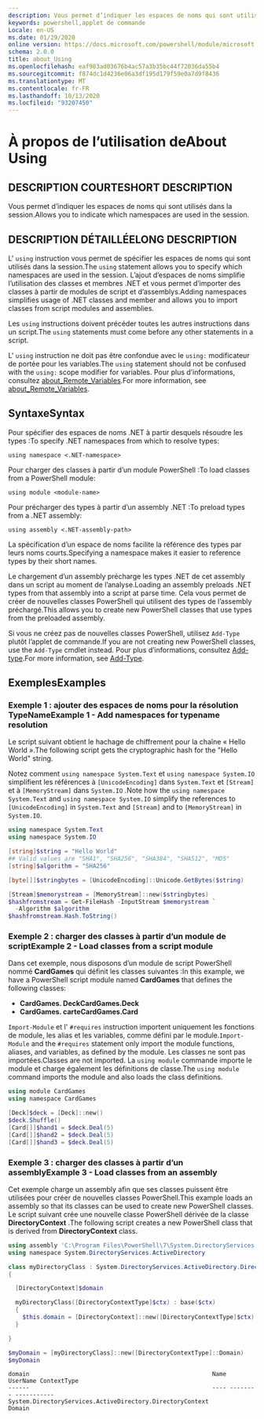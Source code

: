 ```yaml
---
description: Vous permet d’indiquer les espaces de noms qui sont utilisés dans la session.
keywords: powershell,applet de commande
Locale: en-US
ms.date: 01/29/2020
online version: https://docs.microsoft.com/powershell/module/microsoft.powershell.core/about/about_using?view=powershell-7.1&WT.mc_id=ps-gethelp
schema: 2.0.0
title: about_Using
ms.openlocfilehash: eaf983ad03676b4ac57a3b35bc44f72036da55b4
ms.sourcegitcommit: f874dc1d4236e06a3df195d179f59e0a7d9f8436
ms.translationtype: MT
ms.contentlocale: fr-FR
ms.lasthandoff: 10/13/2020
ms.locfileid: "93207450"
---
```

# <a name="about-using"></a><span data-ttu-id="91ae3-104">À propos de l’utilisation de</span><span class="sxs-lookup"><span data-stu-id="91ae3-104">About Using</span></span>

## <a name="short-description"></a><span data-ttu-id="91ae3-105">DESCRIPTION COURTE</span><span class="sxs-lookup"><span data-stu-id="91ae3-105">SHORT DESCRIPTION</span></span>
<span data-ttu-id="91ae3-106">Vous permet d’indiquer les espaces de noms qui sont utilisés dans la session.</span><span class="sxs-lookup"><span data-stu-id="91ae3-106">Allows you to indicate which namespaces are used in the session.</span></span>

## <a name="long-description"></a><span data-ttu-id="91ae3-107">DESCRIPTION DÉTAILLÉE</span><span class="sxs-lookup"><span data-stu-id="91ae3-107">LONG DESCRIPTION</span></span>

<span data-ttu-id="91ae3-108">L' `using` instruction vous permet de spécifier les espaces de noms qui sont utilisés dans la session.</span><span class="sxs-lookup"><span data-stu-id="91ae3-108">The `using` statement allows you to specify which namespaces are used in the session.</span></span> <span data-ttu-id="91ae3-109">L’ajout d’espaces de noms simplifie l’utilisation des classes et membres .NET et vous permet d’importer des classes à partir de modules de script et d’assemblys.</span><span class="sxs-lookup"><span data-stu-id="91ae3-109">Adding namespaces simplifies usage of .NET classes and member and allows you to import classes from script modules and assemblies.</span></span>

<span data-ttu-id="91ae3-110">Les `using` instructions doivent précéder toutes les autres instructions dans un script.</span><span class="sxs-lookup"><span data-stu-id="91ae3-110">The `using` statements must come before any other statements in a script.</span></span>

<span data-ttu-id="91ae3-111">L' `using` instruction ne doit pas être confondue avec le `using:` modificateur de portée pour les variables.</span><span class="sxs-lookup"><span data-stu-id="91ae3-111">The `using` statement should not be confused with the `using:` scope modifier for variables.</span></span> <span data-ttu-id="91ae3-112">Pour plus d’informations, consultez [about_Remote_Variables](about_Remote_Variables.md).</span><span class="sxs-lookup"><span data-stu-id="91ae3-112">For more information, see [about_Remote_Variables](about_Remote_Variables.md).</span></span>

## <a name="syntax"></a><span data-ttu-id="91ae3-113">Syntaxe</span><span class="sxs-lookup"><span data-stu-id="91ae3-113">Syntax</span></span>

<span data-ttu-id="91ae3-114">Pour spécifier des espaces de noms .NET à partir desquels résoudre les types :</span><span class="sxs-lookup"><span data-stu-id="91ae3-114">To specify .NET namespaces from which to resolve types:</span></span>

```
using namespace <.NET-namespace>
```

<span data-ttu-id="91ae3-115">Pour charger des classes à partir d’un module PowerShell :</span><span class="sxs-lookup"><span data-stu-id="91ae3-115">To load classes from a PowerShell module:</span></span>

```
using module <module-name>
```

<span data-ttu-id="91ae3-116">Pour précharger des types à partir d’un assembly .NET :</span><span class="sxs-lookup"><span data-stu-id="91ae3-116">To preload types from a .NET assembly:</span></span>

```
using assembly <.NET-assembly-path>
```

<span data-ttu-id="91ae3-117">La spécification d’un espace de noms facilite la référence des types par leurs noms courts.</span><span class="sxs-lookup"><span data-stu-id="91ae3-117">Specifying a namespace makes it easier to reference types by their short names.</span></span>

<span data-ttu-id="91ae3-118">Le chargement d’un assembly précharge les types .NET de cet assembly dans un script au moment de l’analyse.</span><span class="sxs-lookup"><span data-stu-id="91ae3-118">Loading an assembly preloads .NET types from that assembly into a script at parse time.</span></span> <span data-ttu-id="91ae3-119">Cela vous permet de créer de nouvelles classes PowerShell qui utilisent des types de l’assembly préchargé.</span><span class="sxs-lookup"><span data-stu-id="91ae3-119">This allows you to create new PowerShell classes that use types from the preloaded assembly.</span></span>

<span data-ttu-id="91ae3-120">Si vous ne créez pas de nouvelles classes PowerShell, utilisez `Add-Type` plutôt l’applet de commande.</span><span class="sxs-lookup"><span data-stu-id="91ae3-120">If you are not creating new PowerShell classes, use the `Add-Type` cmdlet instead.</span></span> <span data-ttu-id="91ae3-121">Pour plus d’informations, consultez [Add-type](xref:Microsoft.PowerShell.Utility.Add-Type).</span><span class="sxs-lookup"><span data-stu-id="91ae3-121">For more information, see [Add-Type](xref:Microsoft.PowerShell.Utility.Add-Type).</span></span>

## <a name="examples"></a><span data-ttu-id="91ae3-122">Exemples</span><span class="sxs-lookup"><span data-stu-id="91ae3-122">Examples</span></span>

### <a name="example-1---add-namespaces-for-typename-resolution"></a><span data-ttu-id="91ae3-123">Exemple 1 : ajouter des espaces de noms pour la résolution TypeName</span><span class="sxs-lookup"><span data-stu-id="91ae3-123">Example 1 - Add namespaces for typename resolution</span></span>

<span data-ttu-id="91ae3-124">Le script suivant obtient le hachage de chiffrement pour la chaîne « Hello World ».</span><span class="sxs-lookup"><span data-stu-id="91ae3-124">The following script gets the cryptographic hash for the "Hello World" string.</span></span>

<span data-ttu-id="91ae3-125">Notez comment `using namespace System.Text` et `using namespace System.IO` simplifient les références à `[UnicodeEncoding]` dans `System.Text` et `[Stream]` et à `[MemoryStream]` dans `System.IO` .</span><span class="sxs-lookup"><span data-stu-id="91ae3-125">Note how the `using namespace System.Text` and `using namespace System.IO` simplify the references to `[UnicodeEncoding]` in `System.Text` and `[Stream]` and to `[MemoryStream]` in `System.IO`.</span></span>

```powershell
using namespace System.Text
using namespace System.IO

[string]$string = "Hello World"
## Valid values are "SHA1", "SHA256", "SHA384", "SHA512", "MD5"
[string]$algorithm = "SHA256"

[byte[]]$stringbytes = [UnicodeEncoding]::Unicode.GetBytes($string)

[Stream]$memorystream = [MemoryStream]::new($stringbytes)
$hashfromstream = Get-FileHash -InputStream $memorystream `
  -Algorithm $algorithm
$hashfromstream.Hash.ToString()
```

### <a name="example-2---load-classes-from-a-script-module"></a><span data-ttu-id="91ae3-126">Exemple 2 : charger des classes à partir d’un module de script</span><span class="sxs-lookup"><span data-stu-id="91ae3-126">Example 2 - Load classes from a script module</span></span>

<span data-ttu-id="91ae3-127">Dans cet exemple, nous disposons d’un module de script PowerShell nommé **CardGames** qui définit les classes suivantes :</span><span class="sxs-lookup"><span data-stu-id="91ae3-127">In this example, we have a PowerShell script module named **CardGames** that defines the following classes:</span></span>

- <span data-ttu-id="91ae3-128">**CardGames. Deck**</span><span class="sxs-lookup"><span data-stu-id="91ae3-128">**CardGames.Deck**</span></span>
- <span data-ttu-id="91ae3-129">**CardGames. carte**</span><span class="sxs-lookup"><span data-stu-id="91ae3-129">**CardGames.Card**</span></span>

<span data-ttu-id="91ae3-130">`Import-Module` et l' `#requires` instruction importent uniquement les fonctions de module, les alias et les variables, comme défini par le module.</span><span class="sxs-lookup"><span data-stu-id="91ae3-130">`Import-Module` and the `#requires` statement only import the module functions, aliases, and variables, as defined by the module.</span></span> <span data-ttu-id="91ae3-131">Les classes ne sont pas importées.</span><span class="sxs-lookup"><span data-stu-id="91ae3-131">Classes are not imported.</span></span> <span data-ttu-id="91ae3-132">La `using module` commande importe le module et charge également les définitions de classe.</span><span class="sxs-lookup"><span data-stu-id="91ae3-132">The `using module` command imports the module and also loads the class definitions.</span></span>

```powershell
using module CardGames
using namespace CardGames

[Deck]$deck = [Deck]::new()
$deck.Shuffle()
[Card[]]$hand1 = $deck.Deal(5)
[Card[]]$hand2 = $deck.Deal(5)
[Card[]]$hand3 = $deck.Deal(5)
```

### <a name="example-3---load-classes-from-an-assembly"></a><span data-ttu-id="91ae3-133">Exemple 3 : charger des classes à partir d’un assembly</span><span class="sxs-lookup"><span data-stu-id="91ae3-133">Example 3 - Load classes from an assembly</span></span>

<span data-ttu-id="91ae3-134">Cet exemple charge un assembly afin que ses classes puissent être utilisées pour créer de nouvelles classes PowerShell.</span><span class="sxs-lookup"><span data-stu-id="91ae3-134">This example loads an assembly so that its classes can be used to create new PowerShell classes.</span></span> <span data-ttu-id="91ae3-135">Le script suivant crée une nouvelle classe PowerShell dérivée de la classe **DirectoryContext** .</span><span class="sxs-lookup"><span data-stu-id="91ae3-135">The following script creates a new PowerShell class that is derived from **DirectoryContext** class.</span></span>

```powershell
using assembly 'C:\Program Files\PowerShell\7\System.DirectoryServices.dll'
using namespace System.DirectoryServices.ActiveDirectory

class myDirectoryClass : System.DirectoryServices.ActiveDirectory.DirectoryContext
{

  [DirectoryContext]$domain

  myDirectoryClass([DirectoryContextType]$ctx) : base($ctx)
  {
    $this.domain = [DirectoryContext]::new([DirectoryContextType]$ctx)
  }

}

$myDomain = [myDirectoryClass]::new([DirectoryContextType]::Domain)
$myDomain
```

```Output
domain                                                    Name UserName ContextType
------                                                    ---- -------- -----------
System.DirectoryServices.ActiveDirectory.DirectoryContext                    Domain
```

